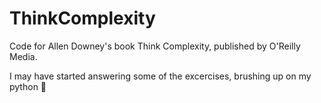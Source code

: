 ThinkComplexity
===============

Code for Allen Downey's book Think Complexity, published by O'Reilly Media.



I may have started answering some of the excercises, brushing up on my python :hankey:
